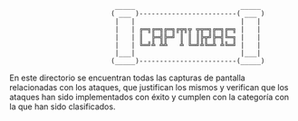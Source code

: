                               _____                          _____ 
                             ( ___ )------------------------( ___ )
                              |   |                          |   | 
                              |   | ╔═╗╔═╗╔═╗╔╦╗╦ ╦╦═╗╔═╗╔═╗ |   | 
                              |   | ║  ╠═╣╠═╝ ║ ║ ║╠╦╝╠═╣╚═╗ |   | 
                              |   | ╚═╝╩ ╩╩   ╩ ╚═╝╩╚═╩ ╩╚═╝ |   | 
                              |___|                          |___| 
                             (_____)------------------------(_____)

En este directorio se encuentran todas las capturas de pantalla relacionadas con los ataques, que justifican los mismos y verifican que los ataques han sido
implementados con éxito y cumplen con la categoría con la que han sido clasificados.
